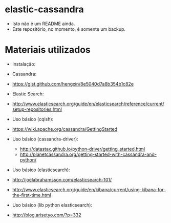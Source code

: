 # elastic-cassandra

 - Isto não é um README ainda.
 - Este repositório, no momento, é somente um backup.


# Materiais utilizados

 - Instalação: 
  - Cassandra:
   - https://gist.github.com/hengxin/8e5040d7a8b354b1c82e
  - Elastic Search:
   - http://www.elasticsearch.org/guide/en/elasticsearch/reference/current/setup-repositories.html

 - Uso básico (cqlsh): 
  - https://wiki.apache.org/cassandra/GettingStarted
 - Uso básico (cassandra-driver):
   - http://datastax.github.io/python-driver/getting_started.html
   - http://planetcassandra.org/getting-started-with-cassandra-and-python/

 - Uso básico  (elasticsearch):
  - http://joelabrahamsson.com/elasticsearch-101/
  - http://www.elasticsearch.org/guide/en/kibana/current/using-kibana-for-the-first-time.html
 - Uso básico  (lib python elasticsearch):
  - http://blog.arisetyo.com/?p=332
